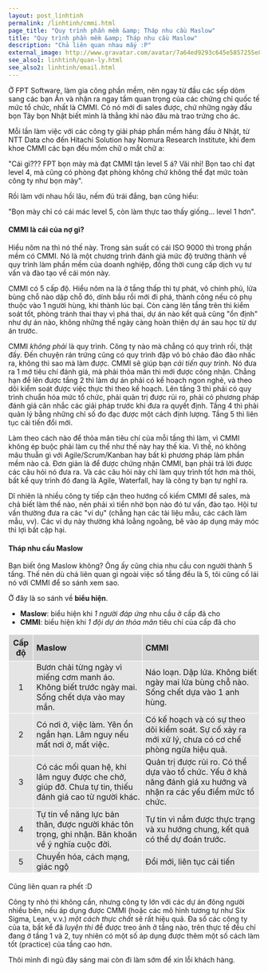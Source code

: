 ```yaml
---
layout: post_linhtinh
permalink: /linhtinh/cmmi.html
page_title: "Quy trình phần mềm &amp; Tháp nhu cầu Maslow"
title: "Quy trình phần mềm &amp; Tháp nhu cầu Maslow"
description: "Chả liên quan nhau mấy :P"
external_image: http://www.gravatar.com/avatar/7a64ed9293c645e5857255e8f2320a8d?s=292
see_also1: linhtinh/quan-ly.html
see_also2: linhtinh/email.html
---
```

Ở FPT Software, làm gia công phần mềm, nên ngay từ đầu các sếp dòm sang các bạn Ấn và nhận ra ngay tầm quan trọng của các chứng chỉ quốc tế mức tổ chức, nhất là CMMI. Có nó mới đi sales được, chứ những ngày đầu bọn Tây bọn Nhật biết mình là thằng khỉ nào đâu mà trao trứng cho ác.

Mỗi lần làm việc với các công ty giải pháp phần mềm hàng đầu ở Nhật, từ NTT Data cho đến Hitachi Solution hay Nomura Research Institute, khi đem khoe CMMI các bạn đều mồm chữ o mắt chữ a:

"Cái gì??? FPT bọn mày mà đạt CMMI tận level 5 á? Vãi nhỉ! Bọn tao chỉ đạt level 4, mà cũng có phòng đạt phòng không chứ không thể đạt mức toàn công ty như bọn mày".

Rồi làm với nhau hồi lâu, nếm đủ trái đắng, bạn cũng hiểu:

"Bọn mày chỉ có cái mác level 5, còn làm thực tao thấy giống... level 1 hơn".

#### CMMI là cái của nợ gì?

Hiểu nôm na thì nó thế này. Trong sản suất có cái ISO 9000 thì trong phần mềm có CMMI. Nó là một chương trình đánh giá mức độ trưởng thành về quy trình làm phần mềm của doanh nghiệp, đồng thời cung cấp dịch vụ tư vấn và đào tạo về cái món này.

CMMI có 5 cấp độ. Hiểu nôm na là ở tầng thấp thì tự phát, vô chính phủ, lửa bùng chỗ nào dập chỗ đó, dính bầu rồi mới đi phá, thành công nếu có phụ thuộc vào 1 người hùng, khi thành lúc bại. Còn càng lên tầng trên thì kiểm soát tốt, phòng tránh thai thay vì phá thai, dự án nào kết quả cũng "ổn định" như dự án nào, không những thế ngày càng hoàn thiện dự án sau học từ dự án trước.

CMMI _không phải_ là quy trình. Công ty nào mà chẳng có quy trình rồi, thật đấy. Đến chuyện rán trứng cũng có quy trình đập vỏ bỏ chảo đảo đảo nhấc ra, không thì sao mà làm được. CMMI sẽ giúp bạn *cải tiến quy trình*. Nó đưa ra 1 mớ tiêu chí đánh giá, mà phải thỏa mãn thì mới  được công nhận. Chẳng hạn để lên được tầng 2 thì làm dự án phải có kế hoạch ngon nghẻ, và theo dõi kiểm soát được việc thực thi theo kế hoạch. Lên tầng 3 thì phải có quy trình chuẩn hóa mức tổ chức, phải quản trị được rủi ro, phải có phương pháp đánh giá cân nhắc các giải pháp trước khi đưa ra quyết định. Tầng 4 thì phải quản lý bằng những chỉ số đo đạc được một cách định lượng. Tầng 5 thì liên tục cải tiến đổi mới.

Làm theo cách nào để thỏa mãn tiêu chí của mỗi tầng thì làm, vì CMMI không ép buộc phải làm cụ thể như thế này hay thế kia. Vì thế, nó không mâu thuẫn gì với Agile/Scrum/Kanban hay bất kì phương pháp làm phần mềm nào cả. Đơn giản là để được chứng nhận CMMI, bạn phải  trả lời được các câu hỏi nó đưa ra. Và các câu hỏi này chỉ làm quy trình tốt hơn mà thôi, bất kể quy trình đó đang là Agile, Waterfall, hay là công ty bạn tự nghĩ ra.

Dĩ nhiên là nhiều công ty tiếp cận theo hướng cố kiếm CMMI để sales, mà chả biết làm thế nào, nên phải xì tiền nhờ bọn nào đó tư vấn, đào tạo. Hội tư vấn thường đưa ra các "ví dụ" (chẳng hạn các tài liệu mẫu, các cách làm mẫu, vv). Các ví dụ này thường khá loằng ngoằng, bê vào áp dụng máy móc thì lợi bất cập hại.

#### Tháp nhu cầu Maslow

Bạn biết ông Maslow không? Ông ấy cũng chia nhu cầu con người thành 5 tầng. Thế nên dù chả liên quan gì ngoài việc số tầng đều là 5,  tôi cũng cố lái nó với CMMI để so sánh xem sao.

<style>
#maslow {
	border-collapse: collapse;
	margin-bottom: 18px;
	background-color:#e5e5e5;
}
#maslow td, #maslow th {
	border: 1px solid #fff;
	padding: 2px 4px 2px 6px;
}
#maslow th {
	text-align:left;
	background-color: #d5d5d5;
}
#maslow .c {
	text-align:center;
	padding: 6px;
}
</style>

Ở đây là so sánh về **biểu hiện**.

- **Maslow**: biểu hiện khi _1 người đáp ứng_ nhu cầu ở cấp đã cho
- **CMMI**: biểu hiện khi _1 đội dự án thỏa mãn_ tiêu chí của cấp đã cho

<table id="maslow" class="small-container font-xsmall">
<thead>
<tr>
<th class="c">Cấp độ</th>
<th>Maslow</th>
<th>CMMI</th>
</tr>
</thead>
<tbody>
<tr>
<td class="c">1</td>
<td>Bươn chải từng ngày vì miếng cơm manh áo. Không biết trước ngày mai. Sống chết dựa vào may mắn.</td>
<td>Náo loạn. Dập lửa. Không biết ngày mai lửa bùng chỗ nào. Sống chết dựa vào 1 anh hùng.</td>
</tr>
<tr>
<td class="c">2</td>
<td>Có nơi ở, việc làm. Yên ổn ngắn hạn. Lâm nguy nếu mất nơi ở, mất việc.</td>
<td>Có kế hoạch và có sự theo dõi kiểm soát. Sự cố xảy ra mới xử lý, chưa có cơ chế phòng ngừa hiệu quả.</td>
</tr>
<tr>
<td class="c">3</td>
<td>Có các mối quan hệ, khi lâm nguy được che chở, giúp đỡ. Chưa tự tin, thiếu đánh giá cao từ người khác.</td>
<td>Quản trị được rủi ro. Có thể dựa vào tổ chức. Yếu ở khả năng đánh giá xu hướng và nhận ra các yếu điểm mức tổ chức.</td>
</tr>
<tr>
<td class="c">4</td>
<td>Tự tin về năng lực bản thân, được người khác tôn trọng, ghi nhận. Băn khoăn về ý nghĩa cuộc đời.</td>
<td>Tự tin vì nắm được thực trạng và xu hướng chung, kết quả có thể dự đoán trước.</td>
</tr>
<tr>
<td class="c">5</td>
<td>Chuyển hóa, cách mạng, giác ngộ</td>
<td>Đổi mới, liên tục cải tiến</td>
</tr>
</tbody>
</table>

Cũng liên quan ra phết :D

Công ty nhỏ thì không cần, nhưng công ty lớn với các dự án đông người nhiều bên, nếu áp dụng được CMMI (hoặc các mô hình tương tự như Six Sigma, Lean, v.v.) *một cách thực chất* sẽ rất hiệu quả. Đa số các công ty của ta, bất kể đã *luyện thi* để được treo ảnh ở tầng nào, trên thực tế đều chỉ đang ở tầng 1 và 2, tuy nhiên có một số áp dụng được thêm một số cách làm tốt (practice) của tầng cao hơn.

Thôi mình đi ngủ đây sáng mai còn đi làm sớm để xin lỗi khách hàng.